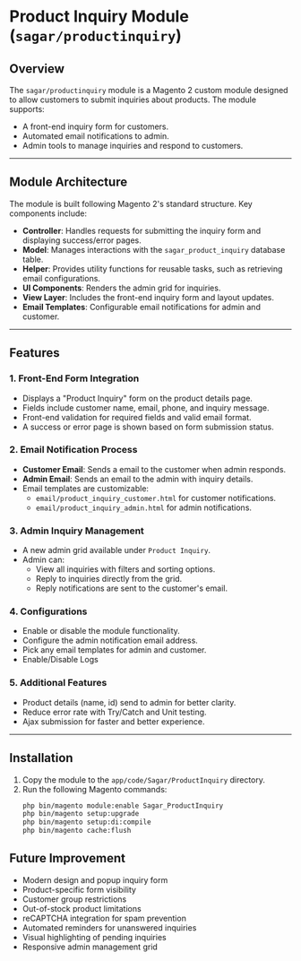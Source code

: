 # Product Inquiry Module (`sagar/productinquiry`)

## Overview

The `sagar/productinquiry` module is a Magento 2 custom module designed to allow customers to submit inquiries about products. The module supports:
- A front-end inquiry form for customers.
- Automated email notifications to admin.
- Admin tools to manage inquiries and respond to customers.

---

## Module Architecture

The module is built following Magento 2's standard structure. Key components include:

- **Controller**: Handles requests for submitting the inquiry form and displaying success/error pages.
- **Model**: Manages interactions with the `sagar_product_inquiry` database table.
- **Helper**: Provides utility functions for reusable tasks, such as retrieving email configurations.
- **UI Components**: Renders the admin grid for inquiries.
- **View Layer**: Includes the front-end inquiry form and layout updates.
- **Email Templates**: Configurable email notifications for admin and customer.

---

## Features

### 1. Front-End Form Integration
- Displays a "Product Inquiry" form on the product details page.
- Fields include customer name, email, phone, and inquiry message.
- Front-end validation for required fields and valid email format.
- A success or error page is shown based on form submission status.

### 2. Email Notification Process
- **Customer Email**: Sends a email to the customer when admin responds.
- **Admin Email**: Sends an email to the admin with inquiry details.
- Email templates are customizable:
  - `email/product_inquiry_customer.html` for customer notifications.
  - `email/product_inquiry_admin.html` for admin notifications.

### 3. Admin Inquiry Management
- A new admin grid available under `Product Inquiry`.
- Admin can:
  - View all inquiries with filters and sorting options.
  - Reply to inquiries directly from the grid.
  - Reply notifications are sent to the customer's email.

### 4. Configurations
- Enable or disable the module functionality.
- Configure the admin notification email address.
- Pick any email templates for admin and customer.
- Enable/Disable Logs

### 5. Additional Features
- Product details (name, id) send to admin for better clarity.
- Reduce error rate with Try/Catch and Unit testing.
- Ajax submission for faster and better experience.
  
---

## Installation

1. Copy the module to the `app/code/Sagar/ProductInquiry` directory.
2. Run the following Magento commands:
   ```bash
   php bin/magento module:enable Sagar_ProductInquiry
   php bin/magento setup:upgrade
   php bin/magento setup:di:compile
   php bin/magento cache:flush

## Future Improvement
- Modern design and popup inquiry form
- Product-specific form visibility
- Customer group restrictions
- Out-of-stock product limitations
- reCAPTCHA integration for spam prevention
- Automated reminders for unanswered inquiries
- Visual highlighting of pending inquiries
- Responsive admin management grid
